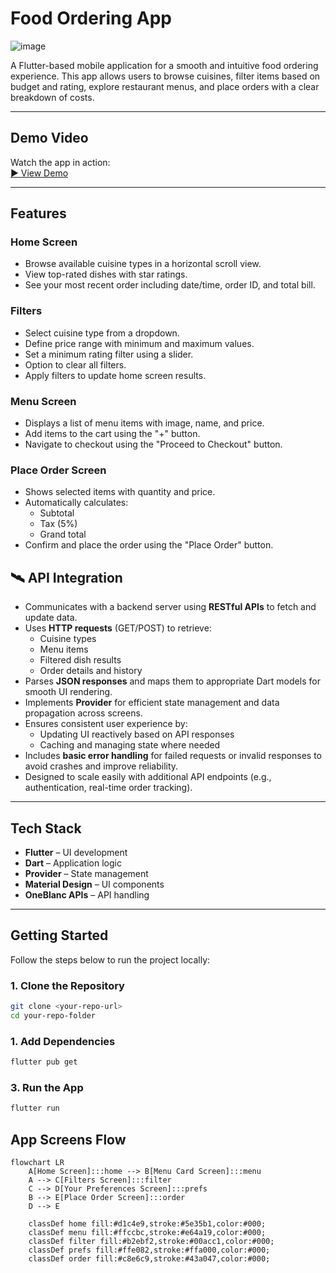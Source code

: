 # Food Ordering App

![image](https://github.com/user-attachments/assets/8ff9d49b-6ee1-4b57-b0e5-d51350693992)



A Flutter-based mobile application for a smooth and intuitive food ordering experience. This app allows users to browse cuisines, filter items based on budget and rating, explore restaurant menus, and place orders with a clear breakdown of costs.

---

## Demo Video

Watch the app in action:  
[▶️ View Demo](https://drive.google.com/file/d/1075Do8MkqyMXkcBH02WftBy9vgBv91Zi/view?usp=sharing)

---

## Features

### Home Screen
- Browse available cuisine types in a horizontal scroll view.
- View top-rated dishes with star ratings.
- See your most recent order including date/time, order ID, and total bill.

### Filters
- Select cuisine type from a dropdown.
- Define price range with minimum and maximum values.
- Set a minimum rating filter using a slider.
- Option to clear all filters.
- Apply filters to update home screen results.

### Menu Screen
- Displays a list of menu items with image, name, and price.
- Add items to the cart using the "+" button.
- Navigate to checkout using the "Proceed to Checkout" button.

### Place Order Screen
- Shows selected items with quantity and price.
- Automatically calculates:
  - Subtotal
  - Tax (5%)
  - Grand total
- Confirm and place the order using the "Place Order" button.

## 🛰️ API Integration

- Communicates with a backend server using **RESTful APIs** to fetch and update data.
- Uses **HTTP requests** (GET/POST) to retrieve:
  - Cuisine types  
  - Menu items  
  - Filtered dish results  
  - Order details and history
- Parses **JSON responses** and maps them to appropriate Dart models for smooth UI rendering.
- Implements **Provider** for efficient state management and data propagation across screens.
- Ensures consistent user experience by:
  - Updating UI reactively based on API responses  
  - Caching and managing state where needed
- Includes **basic error handling** for failed requests or invalid responses to avoid crashes and improve reliability.
- Designed to scale easily with additional API endpoints (e.g., authentication, real-time order tracking).

---

## Tech Stack

- **Flutter** – UI development
- **Dart** – Application logic
- **Provider** – State management
- **Material Design** – UI components
- **OneBlanc APIs** – API handling 

---

## Getting Started

Follow the steps below to run the project locally:

### 1. Clone the Repository

```bash
git clone <your-repo-url>
cd your-repo-folder
```

### 1. Add Dependencies

```bash
flutter pub get
```

### 3. Run the App

```bash
flutter run
```

##  App Screens Flow

```mermaid
flowchart LR
    A[Home Screen]:::home --> B[Menu Card Screen]:::menu
    A --> C[Filters Screen]:::filter
    C --> D[Your Preferences Screen]:::prefs
    B --> E[Place Order Screen]:::order
    D --> E

    classDef home fill:#d1c4e9,stroke:#5e35b1,color:#000;
    classDef menu fill:#ffccbc,stroke:#e64a19,color:#000;
    classDef filter fill:#b2ebf2,stroke:#00acc1,color:#000;
    classDef prefs fill:#ffe082,stroke:#ffa000,color:#000;
    classDef order fill:#c8e6c9,stroke:#43a047,color:#000;
```

